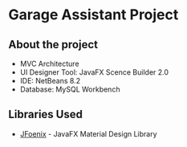 # Garage Assistant Project

## About the project
- MVC Architecture
- UI Designer Tool: JavaFX Scence Builder 2.0
- IDE: NetBeans 8.2
- Database: MySQL Workbench 

## Libraries Used
- [JFoenix](https://github.com/jfoenixadmin/JFoenix) - JavaFX Material Design Library
